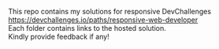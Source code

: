 This repo contains my solutions for responsive DevChallenges<br>
https://devchallenges.io/paths/responsive-web-developer<br>
Each folder contains links to the hosted solution.<br>
Kindly provide feedback if any!
